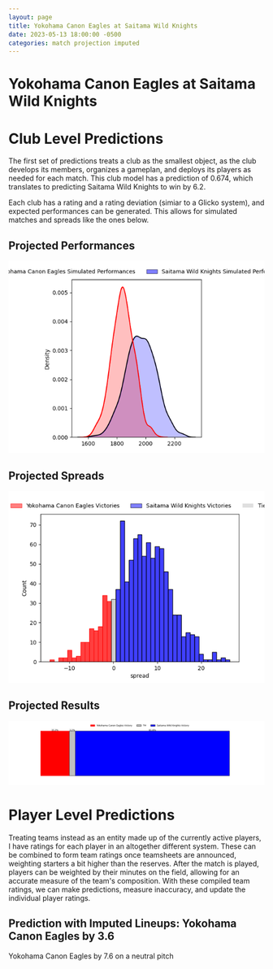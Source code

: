 ```yaml
---  
layout: page  
title: Yokohama Canon Eagles at Saitama Wild Knights  
date: 2023-05-13 18:00:00 -0500  
categories: match projection imputed  
---
```

# Yokohama Canon Eagles at Saitama Wild Knights

# Club Level Predictions


The first set of predictions treats a club as the smallest object, as the club develops its members, organizes a gameplan, and deploys its players as needed for each match. This club model has a prediction of 0.674, which translates to predicting Saitama Wild Knights to win by 6.2.

Each club has a rating and a rating deviation (simiar to a Glicko system), and expected performances can be generated. This allows for simulated matches and spreads like the ones below.
## Projected Performances


![Projected Performances](plots/performances_2023-05-13-SaitamaWildKnights-YokohamaCanonEagles.png)
## Projected Spreads


![Projected Spreads](plots/spreads_2023-05-13-SaitamaWildKnights-YokohamaCanonEagles.png)
## Projected Results


![Projected Results](plots/resultbar_2023-05-13-SaitamaWildKnights-YokohamaCanonEagles.png)
# Player Level Predictions


Treating teams instead as an entity made up of the currently active players, I have ratings for each player in an altogether different system. These can be combined to form team ratings once teamsheets are announced, weighting starters a bit higher than the reserves. After the match is played, players can be weighted by their minutes on the field, allowing for an accurate measure of the team's composition. With these compiled team ratings, we can make predictions, measure inaccuracy, and update the individual player ratings.
## Prediction with Imputed Lineups: Yokohama Canon Eagles by 3.6


Yokohama Canon Eagles by 7.6 on a neutral pitch

